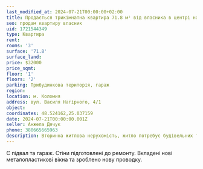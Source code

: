 ```yaml
---
last_modified_at: 2024-07-21T00:00:00+02:00
title: Продається трикімнатна квартира 71.8 м² від власника в центрі на В. Нагірного
seo: продам квартиру власник
uid: 1721544349
type: Квартира
rent:
rooms: '3'
surface: '71.8'
surface_land:
price: $32000
price_sqmt:
floor: '1'
floors: '2'
parking: Прибудинкова територія, гараж
region:
location: м. Коломия
address: вул. Василя Нагірного, 4/1
object:
coordinates: 48.524162,25.037159
date: 2024-07-21T00:00:00.001Z
seller: Анжела Дячук
phone: 380665665963
description: Вторинна житлова нерухомість, житло потребує будівельних та ремонтно-оздоблювальних робіт
---
```


Є підвал та гараж. Стіни підготовлені до ремонту. Вкладені нові металопластикові вікна та зроблено нову проводку.
